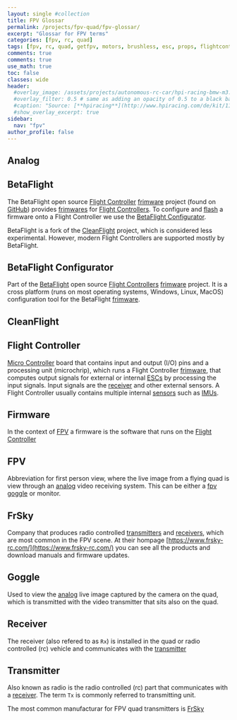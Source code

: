 ```yaml
---
layout: single #collection
title: FPV Glossar
permalink: /projects/fpv-quad/fpv-glossar/
excerpt: "Glossar for FPV terms"
categories: [fpv, rc, quad]
tags: [fpv, rc, quad, getfpv, motors, brushless, esc, props, flightcontroller, antennas, camera, goggles, frsky, fatshark]
comments: true
comments: true
use_math: true
toc: false
classes: wide
header:
  #overlay_image: /assets/projects/autonomous-rc-car/hpi-racing-bmw-m3.png
  #overlay_filter: 0.5 # same as adding an opacity of 0.5 to a black background
  #caption: "Source: [**hpiracing**](http://www.hpiracing.com/de/kit/114343)"
  #show_overlay_excerpt: true
sidebar:
  nav: "fpv"
author_profile: false
---
```


## Analog

## BetaFlight

The BetaFlight open source [Flight Controller](/projects/fpv-quad/fpv-glossar/#flight-controller) [frimware](/projects/fpv-quad/fpv-glossar/#firmware) project (found on [GitHub](https://github.com/betaflight)) provides
[frimwares](/projects/fpv-quad/fpv-glossar/#firmware) for [Flight Controllers](/projects/fpv-quad/fpv-glossar/#flight-controller). To configure and [flash](/projects/fpv-quad/fpv-glossar/#flash) a firmware onto a Flight Controller we use 
the [BetaFlight Configurator](/projects/fpv-quad/fpv-glossar/#betaflight-configurator).

BetaFlight is a fork of the [CleanFlight](/projects/fpv-quad/fpv-glossar/#clean-flight) project, which is considered less experimental. However, modern Flight Controllers are supported mostly by BetaFlight. 

## BetaFlight Configurator

Part of the [BetaFlight](/projects/fpv-quad/fpv-glossar/#betaflight) open source [Flight Controllers](/projects/fpv-quad/fpv-glossar/#flight-controller) [frimware](/projects/fpv-quad/fpv-glossar/#firmware) project.
It is a cross platform (runs on most operating systems, Windows, Linux, MacOS) configuration tool for the BetaFlight [frimware](/projects/fpv-quad/fpv-glossar/#firmware).

## CleanFlight

## Flight Controller

[Micro Controller]() board that contains input and output (I/O) pins and a processing unit (microchrip), which runs a Flight Controller
[frimware](/projects/fpv-quad/fpv-glossar/#firmware), that computes output signals for external or internal [ESCs]() by processing the input signals. Input signals are the [receiver](/projects/fpv-quad/fpv-glossar/#receiver) and other external sensors. A Flight Controller usually
contains multiple internal [sensors](/projects/fpv-quad/fpv-glossar/#sensor) such as [IMUs](/projects/fpv-quad/fpv-glossar/#imu).

## Firmware

In the context of [FPV](/projects/fpv-quad/fpv-glossar/#fpv) a firmware is the software that runs on the [Flight Controller](/projects/fpv-quad/fpv-glossar/#flight-controller)

## FPV

Abbreviation for first person view, where the live image from a flying quad is view through an [analog](/projects/fpv-quad/fpv-glossar/#analog) video receiving system. This can be either a [fpv goggle](/projects/fpv-quad/fpv-glossar/#goggle) or monitor.

## FrSky

Company that produces radio controlled [transmitters](/projects/fpv-quad/fpv-glossar/#transmitter) and [receivers](/projects/fpv-quad/fpv-glossar/#receiver), which are most common in the FPV scene. At their hompage [https://www.frsky-rc.com/](https://www.frsky-rc.com/) you can see all the products and download manuals and firmware updates. 

## Goggle

Used to view the [analog](/projects/fpv-quad/fpv-glossar/#analog) live image captured by the camera on the quad, which is transmitted with the video transmitter that sits also on the quad.

## Receiver

The receiver (also refered to as `Rx`) is installed in the quad or radio controlled (rc) vehicle and communicates with the [transmitter](/projects/fpv-quad/fpv-glossar/#transmitter)


## Transmitter

Also known as radio is the radio controlled (rc) part that communicates with a [receiver](/projects/fpv-quad/fpv-glossar/#receiver). The term `Tx` is commonly referred to transmitting unit.

The most common manufacturar for FPV quad transmitters is [FrSky](/projects/fpv-quad/fpv-glossar/#frsky)
